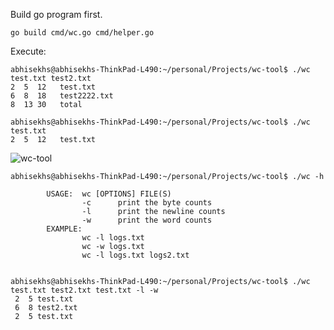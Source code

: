 Build go program first.

```console
go build cmd/wc.go cmd/helper.go
```
Execute:

```console
abhisekhs@abhisekhs-ThinkPad-L490:~/personal/Projects/wc-tool$ ./wc test.txt test2.txt
2  5  12   test.txt
6  8  18   test2222.txt
8  13 30   total

```
```console
abhisekhs@abhisekhs-ThinkPad-L490:~/personal/Projects/wc-tool$ ./wc test.txt
2  5  12   test.txt

```

![wc-tool](https://github.com/abhi11210646/wc-tool/assets/16542492/a39a1ff9-40b5-4a06-a9be-32ee4a49d5be)

```console
abhisekhs@abhisekhs-ThinkPad-L490:~/personal/Projects/wc-tool$ ./wc -h

        USAGE:  wc [OPTIONS] FILE(S)
                -c      print the byte counts
                -l      print the newline counts
                -w      print the word counts  
        EXAMPLE: 
                wc -l logs.txt
                wc -w logs.txt
                wc -l logs.txt logs2.txt
          

abhisekhs@abhisekhs-ThinkPad-L490:~/personal/Projects/wc-tool$ ./wc test.txt test2.txt test.txt -l -w
 2  5 test.txt
 6  8 test2.txt
 2  5 test.txt
```